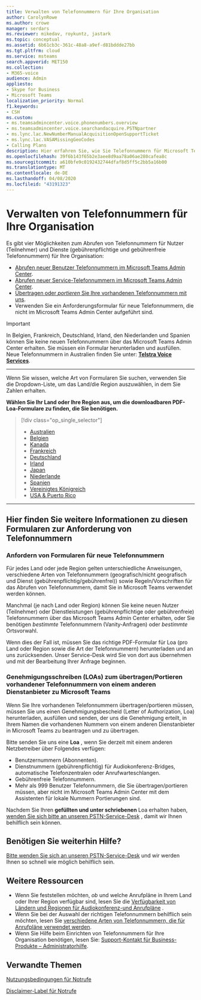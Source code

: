 ```yaml
---
title: Verwalten von Telefonnummern für Ihre Organisation
author: CarolynRowe
ms.author: crowe
manager: serdars
ms.reviewer: mikedav, roykuntz, jastark
ms.topic: conceptual
ms.assetid: 6b61cb3c-361c-48a8-a9ef-d81bddde27bb
ms.tgt.pltfrm: cloud
ms.service: msteams
search.appverid: MET150
ms.collection:
- M365-voice
audience: Admin
appliesto:
- Skype for Business
- Microsoft Teams
localization_priority: Normal
f1.keywords:
- CSH
ms.custom:
- ms.teamsadmincenter.voice.phonenumbers.overview
- ms.teamsadmincenter.voice.searchandacquire.PSTNpartner
- ms.lync.lac.NewNumberManualAcquisitionOpenSupportTicket
- ms.lync.lac.VASAMissingGeoCodes
- Calling Plans
description: Hier erfahren Sie, wie Sie Telefonnummern für Microsoft Teams für Ihre Organisation abrufen und verwalten.
ms.openlocfilehash: 39f6b143f65b2e3aee8d9aa78a06ae280cafea8c
ms.sourcegitcommit: a610bfe9c0192432744dfaf8d5ff5c2bb5a16b00
ms.translationtype: MT
ms.contentlocale: de-DE
ms.lasthandoff: 04/08/2020
ms.locfileid: "43191323"
---
```

# <a name="manage-phone-numbers-for-your-organization"></a>Verwalten von Telefonnummern für Ihre Organisation

Es gibt vier Möglichkeiten zum Abrufen von Telefonnummern für Nutzer (Teilnehmer) und Dienste (gebührenpflichtige und gebührenfreie Telefonnummern) für Ihre Organisation:
- [Abrufen neuer Benutzer Telefonnummern im Microsoft Teams Admin Center](https://docs.microsoft.com/microsoftteams/getting-phone-numbers-for-your-users#get-new-phone-numbers-for-your-users).
- [Abrufen neuer Service-Telefonnummern im Microsoft Teams Admin Center](https://docs.microsoft.com/microsoftteams/getting-service-phone-numbers#get-new-service-numbers).
- [Übertragen oder _portieren_ Sie Ihre vorhandenen Telefonnummern mit uns](https://docs.microsoft.com/microsoftteams/phone-number-calling-plans/transfer-phone-numbers-to-teams#create-a-port-order-and-transfer-your-phone-numbers-to-teams).
- Verwenden Sie ein Anforderungsformular für neue Telefonnummern, die nicht im Microsoft Teams Admin Center aufgeführt sind.

> [!IMPORTANT]
> In Belgien, Frankreich, Deutschland, Irland, den Niederlanden und Spanien können Sie keine neuen Telefonnummern über das Microsoft Teams Admin Center erhalten. Sie müssen ein Formular herunterladen und ausfüllen. Neue Telefonnummern in Australien finden Sie unter: [**Telstra Voice Services**](https://aka.ms/TelstraVoicePlan).

***
Wenn Sie wissen, welche Art von Formularen Sie suchen, verwenden Sie die Dropdown-Liste, um das Land/die Region auszuwählen, in dem Sie Zahlen erhalten.

**Wählen Sie Ihr Land oder Ihre Region aus, um die downloadbaren PDF-Loa-Formulare zu finden, die Sie benötigen.**
> [!div class="op_single_selector"]
> - [Australien](phone-number-management-for-australia.md)
> - [Belgien](phone-number-management-for-belgium.md)
> - [Kanada](phone-number-management-for-canada.md)
> - [Frankreich](phone-number-management-for-france.md)
> - [Deutschland](phone-number-management-for-germany.md)
> - [Irland](phone-number-management-for-ireland.md)
> - [Japan](phone-number-management-for-japan.md)
> - [Niederlande](phone-number-management-for-the-netherlands.md)
> - [Spanien](phone-number-management-for-spain.md)
> - [Vereinigtes Königreich](phone-number-management-for-the-u-k.md)
> - [USA & Puerto Rico](phone-number-management-for-the-u-s.md)

***
## <a name="heres-a-bit-more-information-about-these-number-request-forms"></a>Hier finden Sie weitere Informationen zu diesen Formularen zur Anforderung von Telefonnummern

### <a name="request-forms-for-new-phone-numbers"></a>Anfordern von Formularen für neue Telefonnummern

Für jedes Land oder jede Region gelten unterschiedliche Anweisungen, verschiedene Arten von Telefonnummern (geografisch/nicht geografisch und Dienst (gebührenpflichtig/gebührenfrei)) sowie Regeln/Vorschriften für das Abrufen von Telefonnummern, damit Sie in Microsoft Teams verwendet werden können.

Manchmal (je nach Land oder Region) können Sie keine neuen Nutzer (Teilnehmer) oder Dienstleistungen (gebührenpflichtige oder gebührenfreie) Telefonnummern über das Microsoft Teams Admin Center erhalten, oder Sie benötigen _bestimmte_ Telefonnummern (Vanity-Anfragen) oder _bestimmte_ Ortsvorwahl.

Wenn dies der Fall ist, müssen Sie das richtige PDF-Formular für Loa (pro Land oder Region sowie die Art der Telefonnummern) herunterladen und an uns zurücksenden. Unser Service-Desk wird Sie von dort aus übernehmen und mit der Bearbeitung Ihrer Anfrage beginnen.

### <a name="letters-of-authorization-loas-to-transferport-existing-phone-numbers-from-another-service-provider-to-microsoft-teams"></a>Genehmigungsschreiben (LOAs) zum übertragen/Portieren vorhandener Telefonnummern von einem anderen Dienstanbieter zu Microsoft Teams

Wenn Sie Ihre vorhandenen Telefonnummern übertragen/portieren müssen, müssen Sie uns einen Genehmigungsbescheid (Letter of Authorization, Loa) herunterladen, ausfüllen und senden, der uns die Genehmigung erteilt, in Ihrem Namen die vorhandenen Nummern von einem anderen Dienstanbieter in Microsoft Teams zu beantragen und zu übertragen.

Bitte senden Sie uns eine **Loa** , wenn Sie derzeit mit einem anderen Netzbetreiber über Folgendes verfügen:
- Benutzernummern (Abonnenten).
- Dienstnummern (gebührenpflichtig) für Audiokonferenz-Bridges, automatische Telefonzentralen oder Anrufwarteschlangen.
- Gebührenfreie Telefonnummern.
- Mehr als 999 Benutzer Telefonnummern, die Sie übertragen/portieren müssen, aber nicht im Microsoft Teams Admin Center mit dem Assistenten für lokale Nummern Portierungen sind.

Nachdem Sie Ihren **gefüllten und unter schriebenen** Loa erhalten haben, [wenden Sie sich bitte an unseren PSTN-Service-Desk](https://docs.microsoft.com/microsoftteams/manage-phone-numbers-for-your-organization/contact-pstn-service-desk) , damit wir Ihnen behilflich sein können.

## <a name="still-need-assistance"></a>Benötigen Sie weiterhin Hilfe?

[Bitte wenden Sie sich an unseren PSTN-Service-Desk](https://docs.microsoft.com/microsoftteams/manage-phone-numbers-for-your-organization/contact-pstn-service-desk) und wir werden Ihnen so schnell wie möglich behilflich sein.

## <a name="additional-resources"></a>Weitere Ressourcen

- Wenn Sie feststellen möchten, _ob_ und welche Anrufpläne in Ihrem Land oder Ihrer Region verfügbar sind, lesen Sie die [Verfügbarkeit von Ländern und Regionen für Audiokonferenz-und Anrufpläne](../country-and-region-availability-for-audio-conferencing-and-calling-plans/country-and-region-availability-for-audio-conferencing-and-calling-plans.md) .
- Wenn Sie bei der Auswahl der richtigen Telefonnummern behilflich sein möchten, lesen Sie [verschiedene Arten von Telefonnummern, die für Anrufpläne verwendet werden](../different-kinds-of-phone-numbers-used-for-calling-plans.md).
- Wenn Sie Hilfe beim Einrichten von Telefonnummern für Ihre Organisation benötigen, lesen Sie: [Support-Kontakt für Business-Produkte – Administratorhilfe](https://docs.microsoft.com/microsoft-365/admin/contact-support-for-business-products?view=o365-worldwide&tabs=online).
    
## <a name="related-topics"></a>Verwandte Themen

[Nutzungsbedingungen für Notrufe](../emergency-calling-terms-and-conditions.md)

[Disclaimer-Label für Notrufe](https://github.com/MicrosoftDocs/OfficeDocs-SkypeForBusiness/blob/live/Teams/downloads/emergency-calling/emergency-calling-label-(en-us)-(v.1.0).zip?raw=true)
